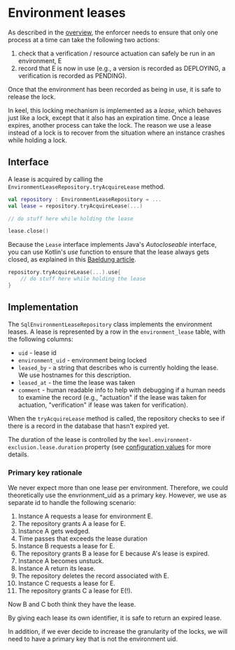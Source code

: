 # Environment leases

As described in the [overview](overview.md), the enforcer needs to ensure that only one process at a time can take the following two actions:
1. check that a verification / resource actuation can safely be run in an environment, E
2. record that E is now in use (e.g., a version is recorded as DEPLOYING, a verification is recorded as PENDING).

Once that the environment has been recorded as being in use, it is safe to release the lock.

In keel, this locking mechanism is implemented as a *lease*, which behaves just like a lock, except that it also has an expiration time.
Once a lease expires, another process can take the lock. 
The reason we use a lease instead of a lock is to recover from the situation where an instance crashes while holding a lock.

## Interface

A lease is acquired by calling the `EnvironmentLeaseRepository.tryAcquireLease` method.

```kotlin
val repository : EnvironmentLeaseRepository = ...
val lease = repository.tryAcquireLease(...)

// do stuff here while holding the lease

lease.close()
```

Because the `Lease` interface implements Java's *Autocloseable* interface, you can use Kotlin's *use* function to ensure that the lease always gets closed, as explained in this [Baeldung article](https://www.baeldung.com/kotlin/try-with-resources).

```kotlin
repository.tryAcquireLease(...).use{
    // do stuff here while holding the lease
}
```

## Implementation

The `SqlEnvironmentLeaseRepository` class implements the environment leases.
A lease is represented by a row in the `environment_lease` table, with the following columns:

* `uid` - lease id
* `environment_uid` - environment being locked
* `leased_by` - a string that describes who is currently holding the lease. We use hostnames for this description.
* `leased_at` - the time the lease was taken
* `comment` - human readable info to help with debugging if a human needs to examine the record (e.g., "actuation" if the lease was taken for actuation, "verification" if lease was taken for verification).

When the `tryAcquireLease` method is called, the repository checks to see if there is a record in the database that hasn't expired yet.

The duration of the lease is controlled by the `keel.environment-exclusion.lease.duration` property (see [configuration values](../config.md) for more details.

### Primary key rationale

We never expect more than one lease per environment.
Therefore, we could theoretically use the envrionment_uid as a primary key.
However, we use as separate id to handle the following scenario:

1. Instance A requests a lease for environment E.
2. The repository grants A a lease for E.
3. Instance A gets wedged.
4. Time passes that exceeds the lease duration
5. Instance B requests a lease for E.
6. The repository grants B a lease for E because A's lease is expired.
7. Instance A becomes unstuck.
8. Instance A return its lease.
9. The repository deletes the record associated with E.
10. Instance C requests a lease for E.
11. The repository grants C a lease for E(!).

Now B and C both think they have the lease.

By giving each lease its own identifier, it is safe to return an expired lease.

In addition, if we ever decide to increase the granularity of the locks, we will need to have a primary key that is not the environment uid.

